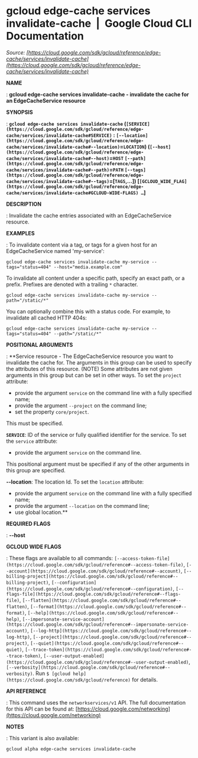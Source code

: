 # gcloud edge-cache services invalidate-cache  |  Google Cloud CLI Documentation

*Source: [https://cloud.google.com/sdk/gcloud/reference/edge-cache/services/invalidate-cache](https://cloud.google.com/sdk/gcloud/reference/edge-cache/services/invalidate-cache)*

**NAME**

: **gcloud edge-cache services invalidate-cache - invalidate the cache for an EdgeCacheService resource**

**SYNOPSIS**

: **`gcloud edge-cache services invalidate-cache` (`[SERVICE](https://cloud.google.com/sdk/gcloud/reference/edge-cache/services/invalidate-cache#SERVICE)` : `[--location](https://cloud.google.com/sdk/gcloud/reference/edge-cache/services/invalidate-cache#--location)`=`LOCATION`) (`[--host](https://cloud.google.com/sdk/gcloud/reference/edge-cache/services/invalidate-cache#--host)`=`HOST` `[--path](https://cloud.google.com/sdk/gcloud/reference/edge-cache/services/invalidate-cache#--path)`=`PATH` `[--tags](https://cloud.google.com/sdk/gcloud/reference/edge-cache/services/invalidate-cache#--tags)`=[`TAGS`,…]) [`[GCLOUD_WIDE_FLAG](https://cloud.google.com/sdk/gcloud/reference/edge-cache/services/invalidate-cache#GCLOUD-WIDE-FLAGS) …`]**

**DESCRIPTION**

: Invalidate the cache entries associated with an EdgeCacheService resource.

**EXAMPLES**

: To invalidate content via a tag, or tags for a given host for an
EdgeCacheService named 'my-service':

```
gcloud edge-cache services invalidate-cache my-service --tags="status=404" --host="media.example.com"
```

To invalidate all content under a specific path, specify an exact path, or a
prefix. Prefixes are denoted with a trailing `*` character.

```
gcloud edge-cache services invalidate-cache my-service --path="/static/*"
```

You can optionally combine this with a status code. For example, to invalidate
all cached HTTP 404s:

```
gcloud edge-cache services invalidate-cache my-service --tags="status=404" --path="/static/*"
```

**POSITIONAL ARGUMENTS**

: **Service resource - The EdgeCacheService resource you want to invalidate the
cache for. The arguments in this group can be used to specify the attributes of
this resource. (NOTE) Some attributes are not given arguments in this group but
can be set in other ways.
To set the `project` attribute:

- provide the argument `service` on the command line with a fully
specified name;
- provide the argument `--project` on the command line;
- set the property `core/project`.

This must be specified.

**`SERVICE`**:
ID of the service or fully qualified identifier for the service.
To set the `service` attribute:

- provide the argument `service` on the command line.

This positional argument must be specified if any of the other arguments in this
group are specified.

**--location**:
The location Id.
To set the `location` attribute:

- provide the argument `service` on the command line with a fully
specified name;
- provide the argument `--location` on the command line;
- use global location.**

**REQUIRED FLAGS**

: **--host**

**GCLOUD WIDE FLAGS**

: These flags are available to all commands: `[--access-token-file](https://cloud.google.com/sdk/gcloud/reference#--access-token-file)`,
`[--account](https://cloud.google.com/sdk/gcloud/reference#--account)`, `[--billing-project](https://cloud.google.com/sdk/gcloud/reference#--billing-project)`,
`[--configuration](https://cloud.google.com/sdk/gcloud/reference#--configuration)`,
`[--flags-file](https://cloud.google.com/sdk/gcloud/reference#--flags-file)`,
`[--flatten](https://cloud.google.com/sdk/gcloud/reference#--flatten)`, `[--format](https://cloud.google.com/sdk/gcloud/reference#--format)`, `[--help](https://cloud.google.com/sdk/gcloud/reference#--help)`, `[--impersonate-service-account](https://cloud.google.com/sdk/gcloud/reference#--impersonate-service-account)`,
`[--log-http](https://cloud.google.com/sdk/gcloud/reference#--log-http)`,
`[--project](https://cloud.google.com/sdk/gcloud/reference#--project)`, `[--quiet](https://cloud.google.com/sdk/gcloud/reference#--quiet)`, `[--trace-token](https://cloud.google.com/sdk/gcloud/reference#--trace-token)`, `[--user-output-enabled](https://cloud.google.com/sdk/gcloud/reference#--user-output-enabled)`,
`[--verbosity](https://cloud.google.com/sdk/gcloud/reference#--verbosity)`.
Run `$ [gcloud help](https://cloud.google.com/sdk/gcloud/reference)` for details.

**API REFERENCE**

: This command uses the `networkservices/v1` API. The full
documentation for this API can be found at: [https://cloud.google.com/networking](https://cloud.google.com/networking)

**NOTES**

: This variant is also available:

```
gcloud alpha edge-cache services invalidate-cache
```